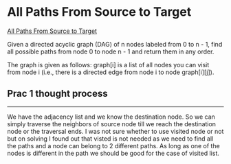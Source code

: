 # All Paths From Source to Target

[All Paths From Source to Target](https://leetcode.com/problems/all-paths-from-source-to-target/description/)

Given a directed acyclic graph (DAG) of n nodes labeled from 0 to n - 1, find all possible paths from node 0 to node n - 1 and return them in any order.

The graph is given as follows: graph[i] is a list of all nodes you can visit from node i (i.e., there is a directed edge from node i to node graph[i][j]).

## Prac 1 thought process

---

We have the adjacency list and we know the destination node. So we can simply traverse the neighbors of source node till we reach the destination node or the traversal ends.
I was not sure whether to use visited node or not but on solving I found out that visted is not needed as we need to find all the paths and a node can belong to 2 different paths.
As long as one of the nodes is different in the path we should be good for the case of visited list.